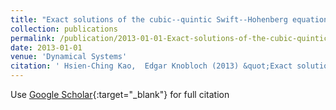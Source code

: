 ```yaml
---
title: "Exact solutions of the cubic--quintic Swift--Hohenberg equation and their bifurcations"
collection: publications
permalink: /publication/2013-01-01-Exact-solutions-of-the-cubic-quintic-Swift-Hohenberg-equation-and-their-bifurcations
date: 2013-01-01
venue: 'Dynamical Systems'
citation: ' Hsien-Ching Kao,  Edgar Knobloch (2013) &quot;Exact solutions of the cubic--quintic Swift--Hohenberg equation and their bifurcations.&quot; <i>Dynamical Systems</i>. 28, 263--286.'
---
```

Use [Google Scholar](https://scholar.google.com/scholar?q=Exact+solutions+of+the+cubic++quintic+Swift++Hohenberg+equation+and+their+bifurcations){:target="_blank"} for full citation